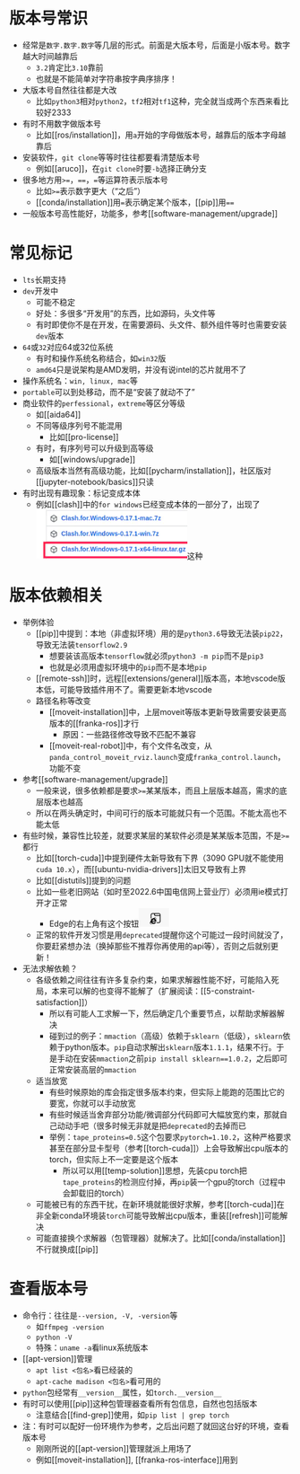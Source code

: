 # 版本号常识
- 经常是`数字.数字.数字`等几层的形式。前面是大版本号，后面是小版本号。数字越大时间越靠后
  - `3.2`肯定比`3.10`靠前
  - 也就是不能简单对字符串按字典序排序！
- 大版本号自然往往都是大改
  - 比如`python3`相对`python2`，`tf2`相对`tf1`这种，完全就当成两个东西来看比较好2333
- 有时不用数字做版本号
  - 比如[[ros/installation]]，用`a`开始的字母做版本号，越靠后的版本字母越靠后
- 安装软件，`git clone`等等时往往都要看清楚版本号
  - 例如[[aruco]]，在`git clone`时要`-b`选择正确分支
- 很多地方用`>=`，`==`，`=`等运算符表示版本号
  - 比如`>=`表示数字更大（“之后”）
  - [[conda/installation]]用`=`表示确定某个版本，[[pip]]用`==`
- 一般版本号高性能好，功能多，参考[[software-management/upgrade]]
# 常见标记
- `lts`长期支持
- `dev`开发中
  - 可能不稳定
  - 好处：多很多“开发用”的东西，比如源码，头文件等
  - 有时即使你不是在开发，在需要源码、头文件、额外组件等时也需要安装`dev`版本
- `64`或`32`对应64或32位系统
  - 有时和操作系统名称结合，如`win32`版
  - `amd64`只是说架构是AMD发明，并没有说intel的芯片就用不了
- 操作系统名：`win, linux, mac`等
- `portable`可以到处移动，而不是“安装了就动不了”
- 商业软件的`perfessional`，`extreme`等区分等级
  - 如[[aida64]]
  - 不同等级序列号不能混用
    - 比如[[pro-license]]
  - 有时，有序列号可以升级到高等级
    - 如[[windows/upgrade]]
  - 高级版本当然有高级功能，比如[[pycharm/installation]]，社区版对[[jupyter-notebook/basics]]只读
- 有时出现有趣现象：标记变成本体
  - 例如[[clash]]中的`for windows`已经变成本体的一部分了，出现了![](../toolbox/linux/clash-for-windows-linux.png)这种
# 版本依赖相关
- 举例体验
  - [[pip]]中提到：本地（非虚拟环境）用的是`python3.6`导致无法装`pip22`，导致无法装`tensorflow2.9`
    - 想要装该高版本`tensorflow`就必须`python3 -m pip`而不是`pip3`
    - 也就是必须用虚拟环境中的`pip`而不是本地`pip`
  - [[remote-ssh]]时，远程[[extensions/general]]版本高，本地vscode版本低，可能导致插件用不了。需要更新本地vscode
  - 路径名称等改变
    - [[moveit-installation]]中，上层moveit等版本更新导致需要安装更高版本的[[franka-ros]]才行
      - 原因：一些路径修改导致不匹配不兼容
    - [[moveit-real-robot]]中，有个文件名改变，从`panda_control_moveit_rviz.launch`变成`franka_control.launch`，功能不变
- 参考[[software-management/upgrade]]
  - 一般来说，很多依赖都是要求`>=`某某版本，而且上层版本越高，需求的底层版本也越高
  - 所以在两头确定时，中间可行的版本可能就只有一个范围。不能太高也不能太低
- 有些时候，兼容性比较差，就要求某层的某软件必须是某某版本范围，不是`>=`都行
  - 比如[[torch-cuda]]中提到硬件太新导致有下界（3090 GPU就不能使用`cuda 10.x`），而[[ubuntu-nvidia-drivers]]太旧又导致有上界
  - 比如[[distutils]]提到的问题
  - 比如一些老旧网站（如时至2022.6中国电信网上营业厅）必须用ie模式打开才正常
    - Edge的右上角有这个按钮![](ie-mode.png)
  - 正常的软件开发习惯是用`deprecated`提醒你这个可能过一段时间就没了，你要赶紧想办法（换掉那些不推荐你再使用的api等），否则之后就别更新！
- 无法求解依赖？
  - 各级依赖之间往往有许多复杂约束，如果求解器性能不好，可能陷入死局，本来可以解的也变得不能解了（扩展阅读：[[5-constraint-satisfaction]]）
    - 所以有可能人工求解一下，然后确定几个重要节点，以帮助求解器解决
    - 碰到过的例子：`mmaction`（高级）依赖于`sklearn`（低级），`sklearn`依赖于python版本。`pip`自动求解出`sklearn`版本`1.1.1`，结果不行。于是手动在安装`mmaction`之前`pip install sklearn==1.0.2`，之后即可正常安装高层的`mmaction`
  - 适当放宽
    - 有些时候原始的库会指定很多版本约束，但实际上能跑的范围比它的要宽，你就可以手动放宽
    - 有些时候适当舍弃部分功能/微调部分代码即可大幅放宽约束，那就自己动动手吧（很多时候无非就是把`deprecated`的去掉而已
    - 举例：`tape_proteins=0.5`这个包要求`pytorch=1.10.2`，这种严格要求甚至在部分显卡型号（参考[[torch-cuda]]）上会导致解出cpu版本的torch，但实际上不一定要是这个版本
      - 所以可以用[[temp-solution]]思想，先装cpu torch把`tape_proteins`的检测应付掉，再`pip`装一个gpu的torch（过程中会卸载旧的torch）
  - 可能被已有的东西干扰，在新环境就能很好求解，参考[[torch-cuda]]在非全新conda环境装`torch`可能导致解出cpu版本，重装[[refresh]]可能解决
  - 可能直接换个求解器（包管理器）就解决了。比如[[conda/installation]]不行就换成[[pip]]
# 查看版本号
- 命令行：往往是`--version, -V, -version`等
  - 如`ffmpeg -version`
  - `python -V`
  - 特殊：`uname -a`看linux系统版本
- [[apt-version]]管理
  - `apt list <包名>`看已经装的
  - `apt-cache madison <包名>`看可用的
- `python`包经常有`__version__`属性，如`torch.__version__`
- 有时可以使用[[pip]]这种包管理器查看所有包信息，自然也包括版本
  - 注意结合[[find-grep]]使用，如`pip list | grep torch`
- 注：有时可以配好一份环境作为参考，之后出问题了就回这台好的环境，查看版本号
  - 刚刚所说的[[apt-version]]管理就派上用场了
  - 例如[[moveit-installation]], [[franka-ros-interface]]用到